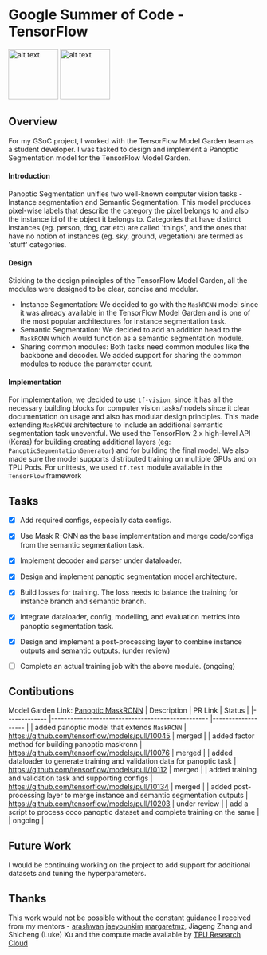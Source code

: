 # Google Summer of Code - TensorFlow
<p float="left">

<img src="https://summerofcode.withgoogle.com/static/img/summer-of-code-logo.svg" alt="alt text" width="100">
<img src="https://www.gstatic.com/devrel-devsite/prod/vf0396724755d04dbab75050e6812ced8fb2ab11d424163deba5826536b4b1964/tensorflow/images/lockup.svg" alt="alt text" height="100">
<p/>

## Overview
For my GSoC project, I worked with the TensorFlow Model Garden team as a student developer. I was tasked to design and implement a Panoptic Segmentation model for the TensorFlow Model Garden.
#### Introduction
Panoptic Segmentation unifies two well-known computer vision tasks - Instance segmentation and Semantic Segmentation. This model produces pixel-wise labels that describe the category the pixel belongs to and also the instance id of the object it belongs to. Categories that have distinct instances (eg. person, dog, car etc) are called 'things', and the ones that have no notion of instances (eg. sky, ground, vegetation) are termed as 'stuff' categories.

#### Design
Sticking to the design principles of the TensorFlow Model Garden, all the modules were designed to be clear, concise and modular.
 - Instance Segmentation: We decided to go with the `MaskRCNN` model since it was already available in the TensorFlow Model Garden and is one of the most popular architectures for instance segmentation task.
 - Semantic Segmentation: We decided to add an addition head to the `MaskRCNN` which would function as a semantic segmentation module.
 - Sharing common modules: Both tasks need common modules like the backbone and decoder. We added support for sharing the common modules to reduce the parameter count.

#### Implementation
For implementation, we decided to use `tf-vision`, since it has all the necessary building blocks for computer vision tasks/models since it clear documentation on usage and also has modular design principles. This made extending `MaskRCNN` architecture to include an additional semantic segmentation task uneventful.
We used the TensorFlow 2.x high-level API (Keras) for building creating additional layers (eg: `PanopticSegmentationGenerator`) and for building the final model. We also made sure the model supports distributed training on multiple GPUs and on TPU Pods. For unittests, we used `tf.test` module available in the `TensorFlow` framework

## Tasks
- [x] Add required configs, especially data configs.
- [x] Use Mask R-CNN as the base implementation and merge code/configs from the semantic segmentation task.
- [x] Implement decoder and parser under dataloader.
- [x] Design and implement panoptic segmentation model architecture.
- [x] Build losses for training. The loss needs to balance the training for instance branch and semantic branch.
- [x] Integrate dataloader, config, modelling, and evaluation metrics into panoptic segmentation task.
- [x] Design and implement a post-processing layer to combine instance outputs and semantic outputs. (under review)
- [ ] Complete an actual training job with the above module. (ongoing)


## Contibutions
Model Garden Link: [Panoptic MaskRCNN](https://github.com/tensorflow/models/tree/master/official/vision/beta/projects/panoptic_maskrcnn)
| Description 	| PR Link                                            	| Status            	|
|-------------	|-------------------------------------------------	|-------------------	|
| added panoptic model that extends `MaskRCNN`     	| https://github.com/tensorflow/models/pull/10045 	| merged            	|
| added factor method for building panoptic maskrcnn     	| https://github.com/tensorflow/models/pull/10076 	| merged            	|
| added dataloader to generate training and validation data for panoptic task     	| https://github.com/tensorflow/models/pull/10112 	| merged            	|
| added training and validation task and supporting configs     	| https://github.com/tensorflow/models/pull/10134 	| merged            	|
| added post-processing layer to merge instance and semantic segmentation outputs     	| https://github.com/tensorflow/models/pull/10203 	| under review      	|
| add a script to process coco panoptic dataset and complete training on the same     	|                                                 	| ongoing           	|

## Future Work
I would be continuing working on the project to add support for additional datasets and tuning the hyperparameters.

## Thanks
This work would not be possible without the constant guidance I received from my mentors - [arashwan](https://github.com/arashwan) [jaeyounkim](https://github.com/jaeyounkim) [margaretmz](https://github.com/margaretmz), Jiageng Zhang and Shicheng (Luke) Xu and the compute made available by [TPU Research Cloud](https://sites.research.google/trc)
